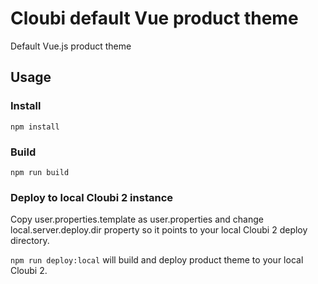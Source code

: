 # Cloubi default Vue product theme

Default Vue.js product theme

## Usage


### Install

`npm install`


### Build

`npm run build`

### Deploy to local Cloubi 2 instance

Copy user.properties.template as user.properties and change local.server.deploy.dir property so it points to your local Cloubi 2 deploy directory.

`npm run deploy:local` will build and deploy product theme to your local Cloubi 2.


